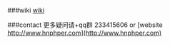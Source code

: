 
###wiki
[wiki](https://github.com/jonnywang/phpssdb/wiki)

###contact
更多疑问请+qq群 233415606 or [website http://www.hnphper.com](http://www.hnphper.com)


